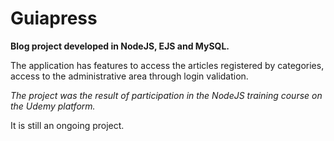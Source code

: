 # Guiapress
**Blog project developed in NodeJS, EJS and MySQL.**

The application has features to access the articles registered by categories, access to the administrative area through login validation.

*The project was the result of participation in the NodeJS training course on the Udemy platform.*

It is still an ongoing project. 
